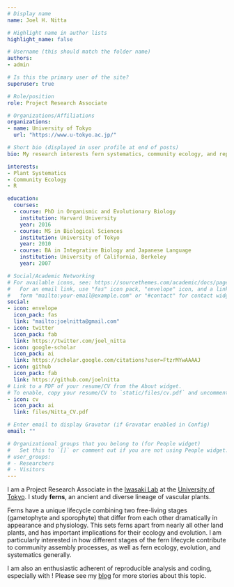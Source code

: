 ```yaml
---
# Display name
name: Joel H. Nitta

# Highlight name in author lists
highlight_name: false

# Username (this should match the folder name)
authors:
- admin

# Is this the primary user of the site?
superuser: true

# Role/position
role: Project Research Associate

# Organizations/Affiliations
organizations:
- name: University of Tokyo
  url: "https://www.u-tokyo.ac.jp/"

# Short bio (displayed in user profile at end of posts)
bio: My research interests fern systematics, community ecology, and reproducible analysis.

interests:
- Plant Systematics
- Community Ecology
- R

education:
  courses:
  - course: PhD in Organismic and Evolutionary Biology
    institution: Harvard University
    year: 2016
  - course: MS in Biological Sciences
    institution: University of Tokyo
    year: 2010
  - course: BA in Integrative Biology and Japanese Language
    institution: University of California, Berkeley
    year: 2007

# Social/Academic Networking
# For available icons, see: https://sourcethemes.com/academic/docs/page-builder/#icons
#   For an email link, use "fas" icon pack, "envelope" icon, and a link in the
#   form "mailto:your-email@example.com" or "#contact" for contact widget.
social:
- icon: envelope
  icon_pack: fas
  link: "mailto:joelnitta@gmail.com"
- icon: twitter
  icon_pack: fab
  link: https://twitter.com/joel_nitta
- icon: google-scholar
  icon_pack: ai
  link: https://scholar.google.com/citations?user=FtzrMYwAAAAJ
- icon: github
  icon_pack: fab
  link: https://github.com/joelnitta
# Link to a PDF of your resume/CV from the About widget.
# To enable, copy your resume/CV to `static/files/cv.pdf` and uncomment the lines below.
- icon: cv
  icon_pack: ai
  link: files/Nitta_CV.pdf

# Enter email to display Gravatar (if Gravatar enabled in Config)
email: ""

# Organizational groups that you belong to (for People widget)
#   Set this to `[]` or comment out if you are not using People widget.
# user_groups:
# - Researchers
# - Visitors
---
```


I am a Project Research Associate in the <a href="http://iwasakilab.bs.s.u-tokyo.ac.jp/eindex.html">Iwasaki Lab</a> at the <a href="https://www.u-tokyo.ac.jp/">University of Tokyo</a>. I study **ferns**, an ancient and diverse lineage of vascular plants.

Ferns have a unique lifecycle combining two free-living stages (gametophyte and sporophyte) that differ from each other dramatically in appearance and physiology. This sets ferns apart from nearly all other land plants, and has important implications for their ecology and evolution. I am particularly interested in how different stages of the fern lifecycle contribute to community assembly processes, as well as fern ecology, evolution, and systematics generally.

I am also an enthusiastic adherent of reproducible analysis and coding, especially with [<i class="fab fa-r-project"></i>](https://www.r-project.org)! Please see my <a href="/#posts" data-target="#posts">blog</a> for more stories about this topic.
